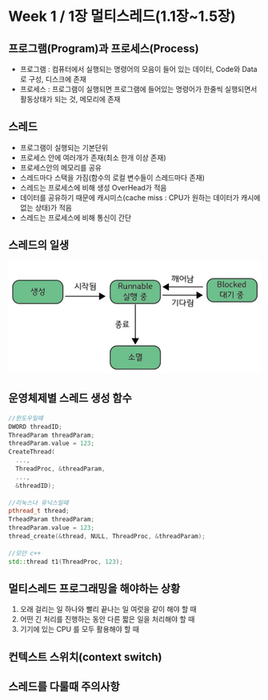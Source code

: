 # Week 1 / 1장 멀티스레드(1.1장~1.5장)

## 프로그램(Program)과 프로세스(Process)
- 프로그램 : 컴퓨터에서 실행되는 명령어의 모음이 들어 있는 데이터, Code와 Data로 구성, 디스크에 존재
- 프로세스 : 프로그램이 실행되면 프로그램에 들어있는 명령어가 한줄씩 실행되면서 활동상태가 되는 것, 메모리에 존재

## 스레드
- 프로그램이 실행되는 기본단위
- 프로세스 안에 여러개가 존재(최소 한개 이상 존재)
- 프로세스안의 메모리를 공유
- 스레드마다 스택을 가짐(함수의 로컬 변수들이 스레드마다 존재)
- 스레드는 프로세스에 비해 생성 OverHead가 적음
- 데이터를 공유하기 때문에 캐시미스(cache miss : CPU가 원하는 데이터가 캐시에 없는 상태)가 적음
- 스레드는 프로세스에 비해 통신이 간단

## 스레드의 일생
![01](https://github.com/Han-Ho-Study/ServerStudy/blob/main/한수/server/week1_image1.jpg)

## 운영체제별 스레드 생성 함수
```cpp
//윈도우일때
DWORD threadID;
ThreadParam threadParam;
threadParam.value = 123;
CreateThread(
  ...,
  ThreadProc, &threadParam,
  ...,
  &threadID);

//리눅스나 유닉스일때
pthread_t thread;
TrheadParam threadParam;
threadParam.value = 123;
thread_create(&thread, NULL, ThreadProc, &threadParam);

//모던 c++
std::thread t1(ThreadProc, 123);
```
## 멀티스레드 프로그래밍을 해야하는 상황
1. 오래 걸리는 일 하나와 빨리 끝나는 일 여럿을 같이 해야 할 때
2. 어떤 긴 처리를 진행하는 동안 다른 짧은 일을 처리해야 할 때
3. 기기에 있는 CPU 를 모두 활용해야 할 때

## 컨텍스트 스위치(context switch)

## 스레드를 다룰때 주의사항

